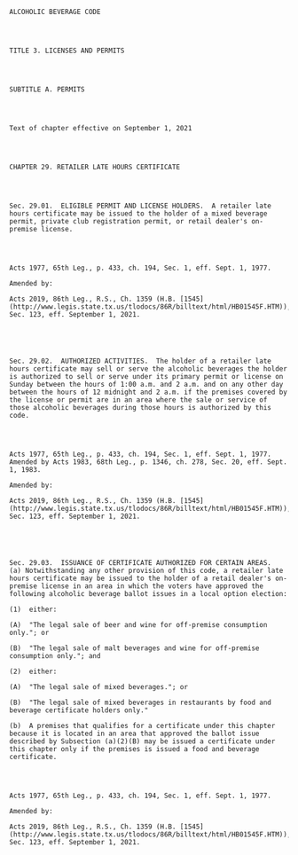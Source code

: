 ﻿
    
    
    	
    					
    
    
    ALCOHOLIC BEVERAGE CODE
    
      
    
    
    TITLE 3. LICENSES AND PERMITS
    
      
    
    
    SUBTITLE A. PERMITS
    
      
    
    
    Text of chapter effective on September 1, 2021
    
      
    
    
    CHAPTER 29. RETAILER LATE HOURS CERTIFICATE
    
      
    
    
    Sec. 29.01.  ELIGIBLE PERMIT AND LICENSE HOLDERS.  A retailer late hours certificate may be issued to the holder of a mixed beverage permit, private club registration permit, or retail dealer's on-premise license.
    
    
    
    
    Acts 1977, 65th Leg., p. 433, ch. 194, Sec. 1, eff. Sept. 1, 1977.
    
    Amended by: 
    
    Acts 2019, 86th Leg., R.S., Ch. 1359 (H.B. [1545](http://www.legis.state.tx.us/tlodocs/86R/billtext/html/HB01545F.HTM)), Sec. 123, eff. September 1, 2021.
    
    
    
    
    
    Sec. 29.02.  AUTHORIZED ACTIVITIES.  The holder of a retailer late hours certificate may sell or serve the alcoholic beverages the holder is authorized to sell or serve under its primary permit or license on Sunday between the hours of 1:00 a.m. and 2 a.m. and on any other day between the hours of 12 midnight and 2 a.m. if the premises covered by the license or permit are in an area where the sale or service of those alcoholic beverages during those hours is authorized by this code.
    
    
    
    
    Acts 1977, 65th Leg., p. 433, ch. 194, Sec. 1, eff. Sept. 1, 1977.  Amended by Acts 1983, 68th Leg., p. 1346, ch. 278, Sec. 20, eff. Sept. 1, 1983.
    
    Amended by: 
    
    Acts 2019, 86th Leg., R.S., Ch. 1359 (H.B. [1545](http://www.legis.state.tx.us/tlodocs/86R/billtext/html/HB01545F.HTM)), Sec. 123, eff. September 1, 2021.
    
    
    
    
    
    Sec. 29.03.  ISSUANCE OF CERTIFICATE AUTHORIZED FOR CERTAIN AREAS.  (a) Notwithstanding any other provision of this code, a retailer late hours certificate may be issued to the holder of a retail dealer's on-premise license in an area in which the voters have approved the following alcoholic beverage ballot issues in a local option election:
    
    (1)  either:
    
    (A)  "The legal sale of beer and wine for off-premise consumption only."; or
    
    (B)  "The legal sale of malt beverages and wine for off-premise consumption only."; and
    
    (2)  either:
    
    (A)  "The legal sale of mixed beverages."; or
    
    (B)  "The legal sale of mixed beverages in restaurants by food and beverage certificate holders only."
    
    (b)  A premises that qualifies for a certificate under this chapter because it is located in an area that approved the ballot issue described by Subsection (a)(2)(B) may be issued a certificate under this chapter only if the premises is issued a food and beverage certificate.
    
    
    
    
    Acts 1977, 65th Leg., p. 433, ch. 194, Sec. 1, eff. Sept. 1, 1977.
    
    Amended by: 
    
    Acts 2019, 86th Leg., R.S., Ch. 1359 (H.B. [1545](http://www.legis.state.tx.us/tlodocs/86R/billtext/html/HB01545F.HTM)), Sec. 123, eff. September 1, 2021.
    
    
    
    
    				
